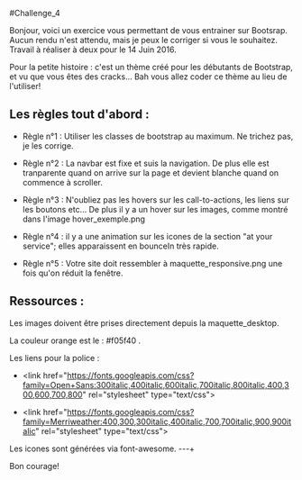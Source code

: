 #Challenge_4

Bonjour, voici un exercice vous permettant de vous entrainer sur Bootsrap. Aucun rendu n'est attendu, mais je peux le corriger si vous le souhaitez. Travail à réaliser à deux pour le 14 Juin 2016.

Pour la petite histoire : c'est un thème créé pour les débutants de Bootstrap, et vu que vous êtes des cracks... Bah vous allez coder ce thème au lieu de l'utiliser!

## Les règles tout d'abord :

* Règle n°1 : Utiliser les classes de bootstrap au maximum. Ne trichez pas, je les corrige.

* Règle n°2 : La navbar est fixe et suis la navigation. De plus elle est tranparente quand on arrive sur la page et devient blanche quand on commence à scroller.

* Règle n°3 : N'oubliez pas les hovers sur les call-to-actions, les liens sur les boutons etc... De plus il y a un hover sur les images, comme montré dans l'image hover_exemple.png

* Règle n°4 : il y a une animation sur les icones de la section "at your service"; elles apparaissent en bounceIn très rapide.

* Règle n°5 : Votre site doit ressembler à maquette_responsive.png une fois qu'on réduit la fenêtre.


## Ressources :

Les images doivent être prises directement depuis la maquette_desktop.

La couleur orange est le : #f05f40 .

Les liens pour la police :

- \<link href="https://fonts.googleapis.com/css?family=Open+Sans:300italic,400italic,600italic,700italic,800italic,400,300,600,700,800" rel="stylesheet" type="text/css"\>

- \<link href="https://fonts.googleapis.com/css?family=Merriweather:400,300,300italic,400italic,700,700italic,900,900italic" rel="stylesheet" type="text/css"\>

Les icones sont générées via font-awesome.
---+

Bon courage!
